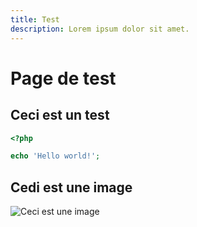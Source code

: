 ```yaml
---
title: Test
description: Lorem ipsum dolor sit amet.
---
```


# Page de test

## Ceci est un test

```php
<?php

echo 'Hello world!';
```

## Cedi est une image

![Ceci est une image](https://source.unsplash.com/random/800x600)
